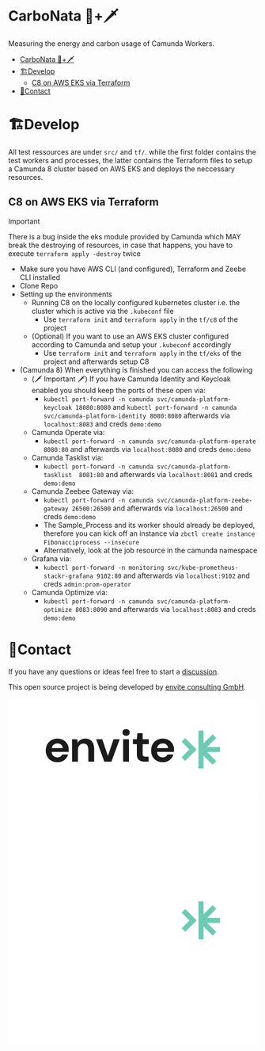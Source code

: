 # CarboNata 🍝+🗡️

Measuring the energy and carbon usage of Camunda Workers.

<!-- TOC -->
- [CarboNata 🍝+🗡️](#carbonata-️)
- [🏗Develop](#develop)
  - [C8 on AWS EKS via Terraform](#c8-on-aws-eks-via-terraform)
- [📨Contact](#contact)
<!-- TOC -->

# 🏗Develop

All test ressources are under `src/` and `tf/`. while the first folder contains the test workers and processes, the latter contains the Terraform files to setup a Camunda 8 cluster based on AWS EKS and deploys the neccessary resources.

## C8 on AWS EKS via Terraform
> [!IMPORTANT]  
>  There is a bug inside the eks module provided by Camunda which MAY break the destroying of resources, in case that happens, you have to execute `terraform apply -destroy` twice

- Make sure you have AWS CLI (and configured), Terraform and Zeebe CLI installed
- Clone Repo
- Setting up the environments
  - Running C8 on the locally configured kubernetes cluster i.e. the cluster which is active via the ``.kubeconf`` file
    - Use ``terraform init`` and ``terraform apply`` in the ``tf/c8`` of the project
  - (Optional) If you want to use an AWS EKS cluster configured according to Camunda and setup your ``.kubeconf`` accordingly
    - Use ``terraform init`` and ``terraform apply`` in the ``tf/eks`` of the project and afterwards setup C8
- (Camunda 8) When everything is finished you can access the following
  - (🗡️ Important 🗡️) If you have Camunda Identity and Keycloak enabled you should keep the ports of these open via:
    - ``kubectl port-forward -n camunda svc/camunda-platform-keycloak 18080:8080`` and ``kubectl port-forward -n camunda svc/camunda-platform-identity 8080:8080`` afterwards via ``localhost:8083`` and creds ``demo:demo`` 
  - Camunda Operate via: 
    - ``kubectl port-forward -n camunda svc/camunda-platform-operate  8080:80`` and afterwards via ``localhost:8080`` and creds ``demo:demo``
  - Camunda Tasklist via: 
    - ``kubectl port-forward -n camunda svc/camunda-platform-tasklist  8081:80`` and afterwards via ``localhost:8081`` and creds ``demo:demo``
  - Camunda Zeebee Gateway via: 
    - ``kubectl port-forward -n camunda svc/camunda-platform-zeebe-gateway 26500:26500`` and afterwards via ``localhost:26500`` and creds ``demo:demo``
    - The Sample_Process and its worker should already be deployed, therefore you can kick off an instance via ``zbctl create instance Fibonacciprocess --insecure``
    - Alternatively, look at the job resource in the camunda namespace
  - Grafana via: 
    - ``kubectl port-forward -n monitoring svc/kube-prometheus-stackr-grafana 9102:80`` and afterwards via ``localhost:9102`` and creds ``admin:prom-operator``
  - Camunda Optimize via: 
    - ``kubectl port-forward -n camunda svc/camunda-platform-optimize 8083:8090`` and afterwards via ``localhost:8083`` and creds ``demo:demo``
  

# 📨Contact

If you have any questions or ideas feel free to start a [discussion](https://github.com/envite-consulting/CarboNata/discussions).

This open source project is being developed by [envite consulting GmbH](https://envite.de).

![envite consulting GmbH](assets/envite-black.png#gh-light-mode-only)
![envite consulting GmbH](assets/envite-white.png#gh-dark-mode-only)
